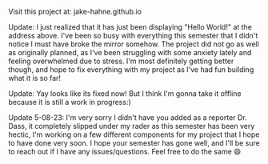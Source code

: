 
Visit this project at:
jake-hahne.github.io

Update: I just realized that it has just been displaying "Hello World!" at the address above. I've been so busy with everything this semester that I didn't notice I must have broke the mirror somehow. The project did not go as well as originally planned, as I've been struggling with some anxiety lately and feeling overwhelmed due to stress. I'm most definitely getting better though, and hope to fix everything with my project as I've had fun building what it is so far!

Update: Yay looks like its fixed now! But I think I'm gonna take it offline because it is still a work in progress:)

Update 5-08-23: I'm very sorry I didn't have you added as a reporter Dr. Dass, it completely slipped under my rader as this semester has been very hectic, I'm working on a few different components for my project that I hope to have done very soon. I hope your semester has gone well, and I'll be sure to reach out if I have any issues/questions. Feel free to do the same 😄